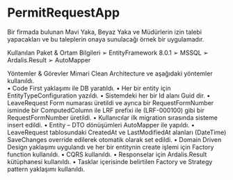 # PermitRequestApp

Bir firmada bulunan Mavi Yaka, Beyaz Yaka ve Müdürlerin izin talebi yapacakları ve bu taleplerin onaya sunulacağı örnek bir uygulamadır.

Kullanılan Paket & Ortam Bilgileri
➢ EntityFramework 8.0.1
➢ MSSQL
➢ Ardalis.Result
➢ AutoMapper

Yöntemler & Görevler
Mimari Clean Architecture ve aşağıdaki yöntemler kullanıldı.
<br>
•	Code First yaklaşımı ile DB yaratıldı.
•	Her bir entity için EntityTypeConfiguration yazıldı.
•	Sistemdeki her bir Id alanı Guid dir.
•	LeaveRequest Form numarası üretildi ve ayrıca bir RequestFormNumber isminde bir ComputedColumn ile LRF prefixi ile (LRF-000100) gibi bir RequestFormNumber üretildi.
•	Kullanıcılar ilk migration sırasında sisteme insert edildi.
•	Entity – DTO dönüşümleri AutoMapper ile yapıldı.
•	LeaveRequest tablosundaki CreatedAt ve LastModifiedAt alanları (DateTime) SaveChanges override edilerek otomatik olarak set edildi.
•	Domain Driven Design yaklaşımı uygulandı ve her bir entitynin create işlemi için Factory function kullanıldı.
•	CQRS kullanıldı.
•	Responselar için Ardalis.Result kütüphanesi kullanıldı.
•	Tasklar içerisinde belirtilen Factory ve Strategy pattern yaklaşımı kullanıldı.
